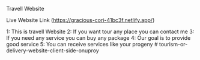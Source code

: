 Travell Website

Live Website Link (https://gracious-cori-41bc3f.netlify.app/)


1: This is travell Website
2: If you want tour any place you can contact me
3: If you need any service you can buy any package
4: Our goal is to provide good service
5: You can receive services like your progeny
#   t o u r i s m - o r - d e l i v e r y - w e b s i t e - c l i e n t - s i d e - o n u p r o y  
 